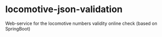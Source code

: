 # locomotive-json-validation
Web-service for the locomotive numbers validity online check (based on SpringBoot)
